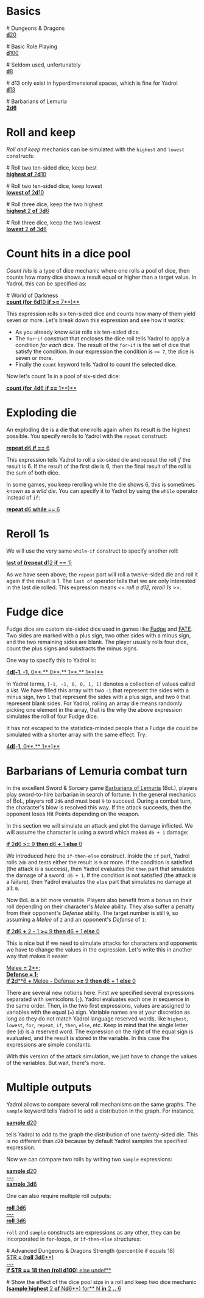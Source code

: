 # Basics


<div class="yadrol-code" markdown="1">

<span class="yadrol-comment"># Dungeons &amp; Dragons</span>
<br>
[**d**20](http://localhost:8080/yadrol-web?run=true&expression-string=d20)

<span class="yadrol-comment"># Basic Role Playing</span>
<br>
[**d**100](http://localhost:8080/yadrol-web?run=true&expression-string=d100)

<span class="yadrol-comment"># Seldom used, unfortunately</span>
<br>
[**d**8](http://localhost:8080/yadrol-web?run=true&expression-string=d8)

<span class="yadrol-comment"># d13 only exist in hyperdimensional spaces, which is fine for Yadrol</span>
<br>
[**d**13](http://localhost:8080/yadrol-web?run=true&expression-string=d13)

<span class="yadrol-comment"># Barbarians of Lemuria</span>
<br>
[**2d6**](http://localhost:8080/yadrol-web?run=true&expression-string=2d6)

</div>

# Roll and keep

*Roll and keep* mechanics can be simulated with the `highest` and
`lowest` constructs:

<div class="yadrol-code" markdown="1">

<span class="yadrol-comment"># Roll two ten-sided dice, keep best</span>
<br>
[**highest of** 2**d**10](http://localhost:8080/yadrol-web?run=true&expression-string=highest%20of%202d10)

<span class="yadrol-comment"># Roll two ten-sided dice, keep lowest</span>
<br>
[**lowest of** 2**d**10](http://localhost:8080/yadrol-web?run=true&expression-string=lowest%20of%202d10)

<span class="yadrol-comment"># Roll three dice, keep the two highest</span>
<br>
[**highest** 2 **of** 3**d**6](http://localhost:8080/yadrol-web?run=true&expression-string=highest%202%20of%203d6)

<span class="yadrol-comment"># Roll three dice, keep the two lowest</span>
<br>
[**lowest** 2 **of** 3**d**6](http://localhost:8080/yadrol-web?run=true&expression-string=lowest%202%20of%203d6)

</div>

# Count hits in a dice pool

*Count hits* is a type of dice mechanic where one rolls a pool of dice,
then counts how many dice shows a result equal or higher than a target
value. In Yadrol, this can be specified as:


<div class="yadrol-code" markdown="1">

<span class="yadrol-comment"># World of Darkness</span>
<br>
[**count (for** 6**d**10 **if >=** 7**)**](http://localhost:8080/yadrol-web?run=true&expression-string=count%20%28for%206d10%20if%20>%3D%207%29)

</div>

This expression rolls six ten-sided dice and counts how many of them yield seven or more.
Let's break down this expression and see how it works:
* As you already know `6d10` rolls six ten-sided dice.
* The `for`-`if` construct that encloses the dice roll tells Yadrol to apply a condition *for each* dice. The result of the `for`-`if` is the set of dice that satisfy the condition. In our expression the condition is `>= 7`, the dice is seven or more.
* Finally the <code>count</code> keyword tells Yadrol to count the selected dice.

Now let's count 1s in a pool of six-sided dice:

<div class="yadrol-code" markdown="1">

[**count (for** 4**d**6 **if ==** 1**)**](http://localhost:8080/yadrol-web?run=true&expression-string=count%20%28for%204d6%20if%20%3D%3D%201%29)

</div>




# Exploding die

An exploding die is a die that one rolls again when its result is the highest possible.
You specify rerolls to Yadrol with the `repeat` construct:

<div class="yadrol-code" markdown="1">

[**repeat d**6 **if ==** 6](http://localhost:8080/yadrol-web?run=true&expression-string=repeat%20d6%20if%20%3D%3D%206)

</div>

This expression tells Yadrol to roll a six-sided die and repeat the roll *if* the result is 6.
If the result of the first die is 6, then the final result of the roll is the sum of both dice.

In some games, you keep rerolling while the die shows 6, this is sometimes known as a *wild die*.
You can specify it to Yadrol by using the `while` operator instead of `if`:

<div class="yadrol-code" markdown="1">

[**repeat d**6 **while ==** 6](http://localhost:8080/yadrol-web?run=true&expression-string=repeat%20d6%20while%20%3D%3D%206)

</div>

# Reroll 1s

We will use the very same <code>while</code>-<code>if</code> construct to specify another roll:

<div class="yadrol-code" markdown="1">

[**last of (repeat d**12 **if ==** 1)](http://localhost:8080/yadrol-web?run=true&expression-string=last%20of%20%28repeat%20d12%20if%20%3D%3D%201%29)

</div>

As we have seen above, the `repeat` part will roll a twelve-sided die and roll it again if the result is 1.
The `last of` operator tells that we are only interested in the last die rolled.
This expression means << _roll a d12, reroll 1s_ >>.

# Fudge dice

Fudge dice are custom six-sided dice used in games like [Fudge](XXX) and [FATE](XXX).
Two sides are marked with a plus sign, two other sides with a minus sign, and the two remaining sides are blank.
The player usually rolls four dice, count the plus signs and substracts the minus signs.

One way to specify this to Yadrol is:

<div class="yadrol-code" markdown="1">

[4**d[-**1**, -**1**,** 0**,** 0**,** 1**,** 1**]**](http://localhost:8080/yadrol-web?run=true&expression-string=4d%5B-1%2C%20-1%2C%200%2C%200%2C%201%2C%201%5D)

</div>

In Yadrol terms, `[-1, -1, 0, 0, 1, 1]` denotes a collection of values called a *list*.
We have filled this array with two `-1` that represent the sides with a minus sign, two `1` that represent the sides with a plus sign, and two `0` that represent blank sides.
For Yadrol, rolling an array die means randomly picking one element in the array, that is the why the above expression simulates the roll of four Fudge dice.

It has not escaped to the statistics-minded people that a Fudge die could be simulated with a shorter array with the same effect.
Try:

<div class="yadrol-code" markdown="1">

[4**d[-**1**,** 0**,** 1**]**](http://localhost:8080/yadrol-web?run=true&expression-string=4d%5B-1%2C%200%2C%201%5D)

</div>


# Barbarians of Lemuria combat turn

In the excellent Sword & Sorcery game [Barbarians of Lemuria](XXX) (BoL), players play sword-to-hire barbarian in search of fortune.
In the general mechanics of BoL, players roll `2d6` and must beat `9` to succeed.
During a combat turn, the character's blow is resolved this way.
If the attack succeeds, then the opponent loses Hit Points depending on the weapon.

In this section we will simulate an attack and plot the damage inflicted.
We will assume the character is using a sword which makes `d6 + 1` damage:

<div class="yadrol-code" markdown="1">

[**if** 2**d**6 **>=** 9 **then d**6 **+** 1 **else** 0](http://localhost:8080/yadrol-web?run=true&expression-string=if%202d6%20>%3D%209%20then%20d6%20%2B%201%20else%200)

</div>

We introduced here the `if`-`then`-`else` construct.
Inside the `if` part, Yadrol rolls `2d6` and tests either the result is `9` or more.
If the condition is satisfied (the attack is a success), then Yadrol evaluates the `then` part that simulates the damage of a sword: `d6 + 1`.
If the condition is not satisfied (the attack is a failure), then Yadrol evaluates the `else` part that simulates no damage at all: `0`.

Now BoL is a bit more versatile.
Players also benefit from a bonus on their roll depending on their character's _Melee_ ability.
They also suffer a penalty from their opponent's _Defense_ ability.
The target number is still `9`, so assuming a _Melee_ of `2` and an opponent's _Defense_ of `1`:

<div class="yadrol-code" markdown="1">

[**if** 2**d**6 **+** 2 **-** 1 **>=** 9 **then d**6 **+** 1 **else** 0](http://localhost:8080/yadrol-web?run=true&expression-string=if%202d6%20%2B%202%20-%201%20>%3D%209%20then%20d6%20%2B%201%20else%200)

</div>

This is nice but if we need to simulate attacks for characters and opponents we have to change the values in the expression.
Let's write this in another way that makes it easier:

<div class="yadrol-code" markdown="1">

[Melee **=** 2**;**<br>
Defense **=** 1**;**<br>
**if** 2**d**6 **+** Melee **-** Defense **>=** 9 **then d**6 **+** 1 **else** 0](http://localhost:8080/yadrol-web?run=true&expression-string=Melee%20%3D%202;%0ADefense%20%3D%201;%0Aif%202d6%20%2B%20Melee%20-%20Defense%20>%3D%209%20then%20d6%20%2B%201%20else%200)

</div>

There are several new notions here.
First we specified several expressions separated with semicolons (`;`).
Yadrol evaluates each one in sequence in the same order.
Then, in the two first expressions, values are assigned to variables with the equal (`=`) sign.
Variable names are at your discretion as long as they do not match Yadrol language reserved words, like `highest`, `lowest`, `for`, `repeat`, `if`, `then`, `else`, etc.
Keep in mind that the single letter dee (`d`) is a reserved word.
The expression on the right of the equal sign is evaluated, and the result is stored in the variable.
In this case the expressions are simple constants.

With this version of the attack simulation, we just have to change the values of the variables.
But wait, there's more.



# Multiple outputs

Yadrol allows to compare several roll mechanisms on the same graphs.
The `sample` keyword tells Yadroll to add a distribution in the graph.
For instance,

<div class="yadrol-code" markdown="1">

[**sample d**20](http://localhost:8080/yadrol-web?run=true&expression-string=sample%20d20)

</div>

tells Yadrol to add to the graph the distribution of one twenty-sided die.
This is no different than `d20` because by default Yadrol samples the specified expression.

Now we can compare two rolls by writing two `sample` expressions:

<div class="yadrol-code" markdown="1">

[**sample d**20<br>
**\-\--**<br>
**sample** 3**d**6](http://localhost:8080/yadrol-web?run=true&expression-string=sample%20d20%0A---%0Asample%203d6)

</div>

One can also require multiple roll outputs:

<div class="yadrol-code" markdown="1">

[**roll** 3**d**6<br>
**\-\--**<br>
**roll** 3**d**6](http://localhost:8080/yadrol-web?run=true&expression-string=roll%203d6%0A---%0Aroll%203d6)

</div>


`roll` and `sample` constructs are expressions as any other, they can be incorporated in `for`-loops, or `ìf`-`then`-`else` structures:


<div class="yadrol-code" markdown="1">

<span class="yadrol-comment"># Advanced Dungeons &amp; Dragons Strength (percentile if equals 18)</span>
<br>
[STR **= (roll** 3**d**6**)**<br>
**\-\--**<br>
**if** STR **==** 18 **then (roll d**100**) else undef**](http://localhost:8080/yadrol-web?run=true&expression-string=STR%3D%28roll%203d6%29%20---%20if%20STR%20%3D%3D%2018%20then%20%28roll%20d100%29%20else%20undef)

<span class="yadrol-comment"># Show the effect of the dice pool size in a roll and keep two dice mechanic
<br>
[**(sample highest** 2 **of** N**d**6**) for** N **in** 2 **..** 6](http://localhost:8080/yadrol-web?run=true&expression-string=%28sample%20highest%202%20of%20Nd6%29%20for%20N%20in%202%20..%206)

</div>